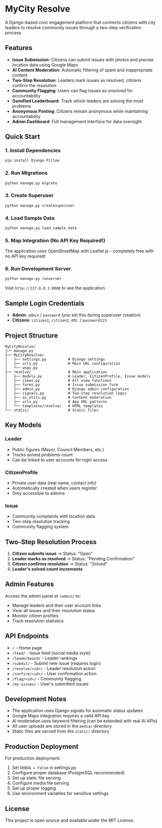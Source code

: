 # MyCity Resolve

A Django-based civic engagement platform that connects citizens with city leaders to resolve community issues through a two-step verification process.

## Features

- **Issue Submission**: Citizens can submit issues with photos and precise location data using Google Maps
- **AI Content Moderation**: Automatic filtering of spam and inappropriate content
- **Two-Step Resolution**: Leaders mark issues as resolved, citizens confirm the resolution
- **Community Flagging**: Users can flag issues as unsolved for accountability
- **Gamified Leaderboard**: Track which leaders are solving the most problems
- **Anonymous Posting**: Citizens remain anonymous while maintaining accountability
- **Admin Dashboard**: Full management interface for data oversight

## Quick Start

### 1. Install Dependencies
```bash
pip install Django Pillow
```

### 2. Run Migrations
```bash
python manage.py migrate
```

### 3. Create Superuser
```bash
python manage.py createsuperuser
```

### 4. Load Sample Data
```bash
python manage.py load_sample_data
```

### 5. Map Integration (No API Key Required!)
The application uses OpenStreetMap with Leaflet.js - completely free with no API key required!

### 6. Run Development Server
```bash
python manage.py runserver
```

Visit `http://127.0.0.1:8000` to see the application.

## Sample Login Credentials

- **Admin**: `admin` / `password` (you set this during superuser creation)
- **Citizens**: `citizen1`, `citizen2`, etc. / `password123`

## Project Structure

```
MyCityResolve/
├── manage.py
├── MyCityResolve/
│   ├── settings.py          # Django settings
│   ├── urls.py              # Main URL configuration
│   └── wsgi.py
├── resolve/                 # Main application
│   ├── models.py            # Leader, CitizenProfile, Issue models
│   ├── views.py             # All view functions
│   ├── forms.py             # Issue submission form
│   ├── admin.py             # Django admin configuration
│   ├── signals.py           # Two-step resolution logic
│   ├── ai_utils.py          # Content moderation
│   ├── urls.py              # App URL patterns
│   └── templates/resolve/   # HTML templates
└── static/                  # Static files
```

## Key Models

### Leader
- Public figures (Mayor, Council Members, etc.)
- Tracks solved problems count
- Can be linked to user accounts for login access

### CitizenProfile
- Private user data (real name, contact info)
- Automatically created when users register
- Only accessible to admins

### Issue
- Community complaints with location data
- Two-step resolution tracking
- Community flagging system

## Two-Step Resolution Process

1. **Citizen submits issue** → Status: "Open"
2. **Leader marks as resolved** → Status: "Pending Confirmation"
3. **Citizen confirms resolution** → Status: "Solved"
4. **Leader's solved count increments**

## Admin Features

Access the admin panel at `/admin/` to:
- Manage leaders and their user account links
- View all issues and their resolution status
- Monitor citizen profiles
- Track resolution statistics

## API Endpoints

- `/` - Home page
- `/feed/` - Issue feed (social media style)
- `/leaderboard/` - Leader rankings
- `/submit/` - Submit new issue (requires login)
- `/resolve/<id>/` - Leader resolution action
- `/confirm/<id>/` - User confirmation action
- `/flag/<id>/` - Community flagging
- `/my-issues/` - User's submitted issues

## Development Notes

- The application uses Django signals for automatic status updates
- Google Maps integration requires a valid API key
- AI moderation uses keyword filtering (can be extended with real AI APIs)
- All user uploads are stored in the `media/` directory
- Static files are served from the `static/` directory

## Production Deployment

For production deployment:
1. Set `DEBUG = False` in settings.py
2. Configure proper database (PostgreSQL recommended)
3. Set up static file serving
4. Configure media file serving
5. Set up proper logging
6. Use environment variables for sensitive settings

## License

This project is open source and available under the MIT License.
